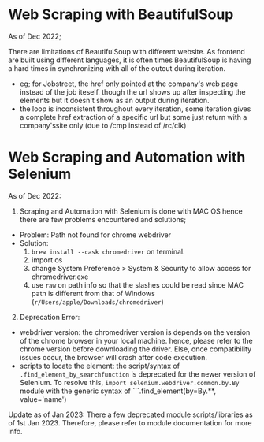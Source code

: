 # Web Scraping with BeautifulSoup 

As of Dec 2022;

There are limitations of BeautifulSoup with different website. As frontend are built using different languages, it is often times BeautifulSoup is having a hard times in synchronizing with all of the outout during iteration. 
  + eg; for Jobstreet, the href only pointed at the company's web page instead of the job iteself. though the url shows up after inspecting the elements but it doesn't show as an output during iteration. 
  + the loop is inconsistent throughout every iteration, some iteration gives a complete href extraction of a specific url but some just return with a company'ssite only (due to /cmp instead of /rc/clk)
  
# Web Scraping and Automation with Selenium

As of Dec 2022:
1. Scraping and Automation with Selenium is done with MAC OS hence there are few problems encountered and solutions;
  + Problem: Path not found for chrome webdriver
  + Solution:
    1. ```brew install --cask chromedriver``` on terminal.
    2. import os
    3. change System Preference > System & Security to allow access for chromedriver.exe
    4. use ```raw``` on path info so that the slashes could be read since MAC path is different from that of Windows
    (```r/Users/apple/Downloads/chromedriver```)

2. Deprecation Error:
  + webdriver version: the chromedriver version is depends on the version of the chrome browser in your local machine. hence, please refer to the chrome version before downloading the driver. Else, once compatibility issues occur, the browser will crash after code execution. 
  + scripts to locate the element: the script/syntax of ```.find_element_by_searchfunction``` is deprecated for the newer version of Selenium. To resolve this, ```import selenium.webdriver.common.by.By``` module with the generic syntax of ```.find_element(by=By.**, value='name')
    
    
    
Update as of Jan 2023: 
There a few deprecated module scripts/libraries as of 1st Jan 2023. Therefore, please refer to module documentation for more info. 


